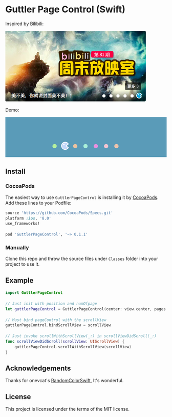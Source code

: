 # Guttler Page Control (Swift)

Inspired by Bilibili:

<p align="left" >
  <img src="Demo/bilibili.png" alt="bilibili" title="bilibili">
</p>

Demo:

<p align="left" >
  <img src="Demo/demo.gif" alt="demo" title="demo">
</p>

## Install

### CocoaPods

The easiest way to use `GuttlerPageControl` is installing it by [CocoaPods](http://cocoapods.org). Add these lines to your Podfile:

```ruby
source 'https://github.com/CocoaPods/Specs.git'
platform :ios, '8.0'
use_frameworks!

pod 'GuttlerPageControl', '~> 0.1.1'
```

### Manually

Clone this repo and throw the source files under `Classes` folder into your project to use it.

## Example

```swift
import GuttlerPageControl

// Just init with position and numOfpage
let guttlerPageControl = GuttlerPageControl(center: view.center, pages: numOfpage)

// Must bind pageControl with the scrollView 
guttlerPageControl.bindScrollView = scrollView

// Just invoke scrollWithScrollView(_:) in scrollViewDidScroll(_:)
func scrollViewDidScroll(scrollView: UIScrollView) {
    guttlerPageControl.scrollWithScrollView(scrollView)
}

```

## Acknowledgements

Thanks for onevcat's [RandomColorSwift](https://github.com/onevcat/RandomColorSwift), It's wonderful.

## License

This project is licensed under the terms of the MIT license.
